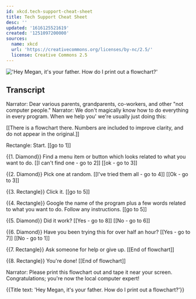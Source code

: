 ```yaml
---
id: xkcd.tech-support-cheat-sheet
title: Tech Support Cheat Sheet
desc: ''
updated: '1616125521619'
created: '1251097200000'
sources:
  name: xkcd
  url: 'https://creativecommons.org/licenses/by-nc/2.5/'
  license: Creative Commons 2.5
---
```

!['Hey Megan, it's your father. How do I print out a flowchart?'](https://imgs.xkcd.com/comics/tech_support_cheat_sheet.png)

## Transcript
Narrator: Dear various parents, grandparents, co-workers, and other "not computer people."
Narrator: We don't magically know how to do everything in every program. When we help you' we're usually just doing this:

[[There is a flowchart there.  Numbers are included to improve clarity, and do not appear in the original.]]

Rectangle: Start. 
[[go to 1]]

{{1. Diamond}} Find a menu item or button which looks related to what you want to do. 
[[I can't find one - go to 2]] 
[[ok - go to 3]]

{{2. Diamond}} Pick one at random. 
[[I've tried them all - go to 4]] 
[[Ok - go to 3]]

{{3. Rectangle}} Click it. 
[[go to 5]]

{{4. Rectangle}} Google the name of the program plus a few words related to what you want to do. Follow any instructions.
[[go to 5]]

{{5. Diamond}} Did it work?
[[Yes - go to 8]]
[[No - go to 6]]

{{6. Diamond}} Have you been trying this for over half an hour?
[[Yes - go to 7]]
[[No - go to 1]]

{{7. Rectangle}} Ask someone for help or give up.
[[End of flowchart]]

{{8.  Rectangle}} You're done!
[[End of flowchart]]

Narrator: Please print this flowchart out and tape it near your screen. Congratulations; you're now the local computer expert!

{{Title text: 'Hey Megan, it's your father. How do I print out a flowchart?'}}
